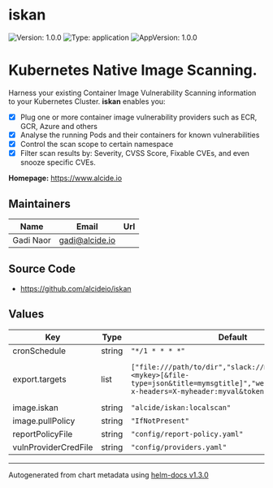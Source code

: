 # iskan

![Version: 1.0.0](https://img.shields.io/badge/Version-1.0.0-informational?style=flat-square) ![Type: application](https://img.shields.io/badge/Type-application-informational?style=flat-square) ![AppVersion: 1.0.0](https://img.shields.io/badge/AppVersion-1.0.0-informational?style=flat-square)

# Kubernetes Native Image Scanning.

Harness your existing Container Image Vulnerability Scanning information to your Kubernetes Cluster.
**iskan** enables you:
- [x] Plug one or more container image vulnerability providers such as ECR, GCR, Azure and others
- [x] Analyse the running Pods and their containers for known vulnerabilities
- [x] Control the scan scope to certain namespace
- [x] Filter scan results by: Severity, CVSS Score, Fixable CVEs, and even snooze specific CVEs.

**Homepage:** <https://www.alcide.io>

## Maintainers

| Name | Email | Url |
| ---- | ------ | --- |
| Gadi Naor | gadi@alcide.io |  |

## Source Code

* <https://github.com/alcideio/iskan>

## Values

| Key | Type | Default | Description |
|-----|------|---------|-------------|
| cronSchedule | string | `"*/1 * * * *"` |  |
| export.targets | list | `["file:///path/to/dir","slack://mychannel?apikey=<mykey>[&file-type=json&title=mymsgtitle]","webhook://myserver?x-headers=X-myheader:myval&token-bearer=1234"]` | Export generated report to one or more export targets  see: https://github.com/kruzio/exodus#supported-targets |
| image.iskan | string | `"alcide/iskan:localscan"` |  |
| image.pullPolicy | string | `"IfNotPresent"` |  |
| reportPolicyFile | string | `"config/report-policy.yaml"` |  |
| vulnProviderCredFile | string | `"config/providers.yaml"` |  |

----------------------------------------------
Autogenerated from chart metadata using [helm-docs v1.3.0](https://github.com/norwoodj/helm-docs/releases/v1.3.0)

